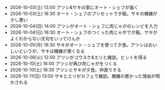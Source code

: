 - 2026-10-03(土) 13:00 アツシ&サキの家にオート・シェフが届く
- 2026-10-03(土) 18:30 オート・シェフのプリセットで夕飯。サキの機嫌が少し悪い
- 2026-10-04(日) 14:00 アツシがオート・シェフに肉じゃがのレシピを入力
- 2026-10-04(日) 18:30 オート・シェフのつくった肉じゃがで夕飯。サキがよくわからない文句をいってけんか
- 2026-10-05(月) 18:30 サキがオート・シェフを使って夕食。アツシはおいしいというが、サキは機嫌が悪くなる
- 2026-10-06(火) 12:00 アツシがコウスケ&エリと雑談。ヒントを得る
- 2026-10-10(土) 16:00 アツシが再び肉じゃがをつくる
- 2026-10-10(土) 18:30 アツシとサキが夕食。仲直りする
- 2026-10-11(日) 13:00 サキとエリがカフェで雑談。機嫌の悪かった理由が明かされる
